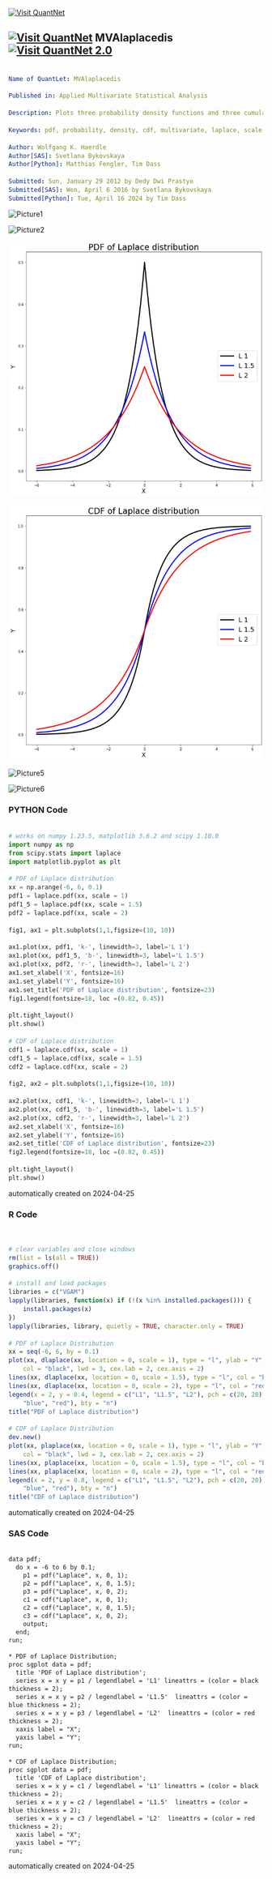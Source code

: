 [<img src="https://github.com/QuantLet/Styleguide-and-FAQ/blob/master/pictures/banner.png" width="1100" alt="Visit QuantNet">](http://quantlet.de/)

## [<img src="https://github.com/QuantLet/Styleguide-and-FAQ/blob/master/pictures/qloqo.png" alt="Visit QuantNet">](http://quantlet.de/) **MVAlaplacedis** [<img src="https://github.com/QuantLet/Styleguide-and-FAQ/blob/master/pictures/QN2.png" width="60" alt="Visit QuantNet 2.0">](http://quantlet.de/)

```yaml

Name of QuantLet: MVAlaplacedis

Published in: Applied Multivariate Statistical Analysis

Description: Plots three probability density functions and three cumulative density functions of the Laplace-distribution with different scale (L1 stands for Laplace-distribution with scale 1, etc).

Keywords: pdf, probability, density, cdf, multivariate, laplace, scale, plot, graphical representation, distribution, heavy-tailed, sas

Author: Wolfgang K. Haerdle
Author[SAS]: Svetlana Bykovskaya
Author[Python]: Matthias Fengler, Tim Dass

Submitted: Sun, January 29 2012 by Dedy Dwi Prastyo
Submitted[SAS]: Wen, April 6 2016 by Svetlana Bykovskaya
Submitted[Python]: Tue, April 16 2024 by Tim Dass

```

![Picture1](MVAlaplacedis-1_sas.png)

![Picture2](MVAlaplacedis-2_sas.png)

![Picture3](MVAlaplacedis01_python.png)

![Picture4](MVAlaplacedis02_python.png)

![Picture5](MVAlaplacedis_1.png)

![Picture6](MVAlaplacedis_2.png)

### PYTHON Code
```python

# works on numpy 1.23.5, matplotlib 3.6.2 and scipy 1.10.0
import numpy as np
from scipy.stats import laplace
import matplotlib.pyplot as plt

# PDF of Laplace distribution
xx = np.arange(-6, 6, 0.1)
pdf1 = laplace.pdf(xx, scale = 1)
pdf1_5 = laplace.pdf(xx, scale = 1.5)
pdf2 = laplace.pdf(xx, scale = 2)

fig1, ax1 = plt.subplots(1,1,figsize=(10, 10))

ax1.plot(xx, pdf1, 'k-', linewidth=3, label='L 1')
ax1.plot(xx, pdf1_5, 'b-', linewidth=3, label='L 1.5')
ax1.plot(xx, pdf2, 'r-', linewidth=3, label='L 2')
ax1.set_xlabel('X', fontsize=16)
ax1.set_ylabel('Y', fontsize=16)
ax1.set_title('PDF of Laplace distribution', fontsize=23)
fig1.legend(fontsize=18, loc =(0.82, 0.45))

plt.tight_layout()
plt.show()

# CDF of Laplace distribution
cdf1 = laplace.cdf(xx, scale = 1)
cdf1_5 = laplace.cdf(xx, scale = 1.5)
cdf2 = laplace.cdf(xx, scale = 2)

fig2, ax2 = plt.subplots(1,1,figsize=(10, 10))

ax2.plot(xx, cdf1, 'k-', linewidth=3, label='L 1')
ax2.plot(xx, cdf1_5, 'b-', linewidth=3, label='L 1.5')
ax2.plot(xx, cdf2, 'r-', linewidth=3, label='L 2')
ax2.set_xlabel('X', fontsize=16)
ax2.set_ylabel('Y', fontsize=16)
ax2.set_title('CDF of Laplace distribution', fontsize=23)
fig2.legend(fontsize=18, loc =(0.82, 0.45))

plt.tight_layout()
plt.show()
```

automatically created on 2024-04-25

### R Code
```r


# clear variables and close windows
rm(list = ls(all = TRUE))
graphics.off()

# install and load packages
libraries = c("VGAM")
lapply(libraries, function(x) if (!(x %in% installed.packages())) {
    install.packages(x)
})
lapply(libraries, library, quietly = TRUE, character.only = TRUE)

# PDF of Laplace Distribution
xx = seq(-6, 6, by = 0.1)
plot(xx, dlaplace(xx, location = 0, scale = 1), type = "l", ylab = "Y", xlab = "X", 
    col = "black", lwd = 3, cex.lab = 2, cex.axis = 2)
lines(xx, dlaplace(xx, location = 0, scale = 1.5), type = "l", col = "blue", lwd = 3)
lines(xx, dlaplace(xx, location = 0, scale = 2), type = "l", col = "red", lwd = 3)
legend(x = 2, y = 0.4, legend = c("L1", "L1.5", "L2"), pch = c(20, 20), col = c("black", 
    "blue", "red"), bty = "n")
title("PDF of Laplace distribution")

# CDF of Laplace Distribution
dev.new()
plot(xx, plaplace(xx, location = 0, scale = 1), type = "l", ylab = "Y", xlab = "X", 
    col = "black", lwd = 3, cex.lab = 2, cex.axis = 2)
lines(xx, plaplace(xx, location = 0, scale = 1.5), type = "l", col = "blue", lwd = 3)
lines(xx, plaplace(xx, location = 0, scale = 2), type = "l", col = "red", lwd = 3)
legend(x = 2, y = 0.8, legend = c("L1", "L1.5", "L2"), pch = c(20, 20), col = c("black", 
    "blue", "red"), bty = "n")
title("CDF of Laplace distribution") 

```

automatically created on 2024-04-25

### SAS Code
```sas

data pdf;
  do x = -6 to 6 by 0.1;
    p1 = pdf("Laplace", x, 0, 1);
    p2 = pdf("Laplace", x, 0, 1.5);
    p3 = pdf("Laplace", x, 0, 2);
    c1 = cdf("Laplace", x, 0, 1);
    c2 = cdf("Laplace", x, 0, 1.5);
    c3 = cdf("Laplace", x, 0, 2);
    output;
  end;
run;
 
* PDF of Laplace Distribution;
proc sgplot data = pdf;
  title 'PDF of Laplace distribution';
  series x = x y = p1 / legendlabel = 'L1' lineattrs = (color = black thickness = 2);
  series x = x y = p2 / legendlabel = 'L1.5'  lineattrs = (color = blue thickness = 2);
  series x = x y = p3 / legendlabel = 'L2'  lineattrs = (color = red thickness = 2);
  xaxis label = "X"; 
  yaxis label = "Y";
run;

* CDF of Laplace Distribution;
proc sgplot data = pdf;
  title 'CDF of Laplace distribution';
  series x = x y = c1 / legendlabel = 'L1' lineattrs = (color = black thickness = 2);
  series x = x y = c2 / legendlabel = 'L1.5'  lineattrs = (color = blue thickness = 2);
  series x = x y = c3 / legendlabel = 'L2'  lineattrs = (color = red thickness = 2);
  xaxis label = "X"; 
  yaxis label = "Y";
run;
```

automatically created on 2024-04-25